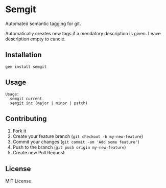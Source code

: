 # Semgit

Automated semantic tagging for git.

Automatically creates new tags if a mendatory description is given.
Leave description empty to cancle.

## Installation

`gem install semgit`

## Usage

```
Usage:
  semgit current
  semgit inc (major | minor | patch)
```


## Contributing

1. Fork it
2. Create your feature branch (`git checkout -b my-new-feature`)
3. Commit your changes (`git commit -am 'Add some feature'`)
4. Push to the branch (`git push origin my-new-feature`)
5. Create new Pull Request

## License

MIT License
